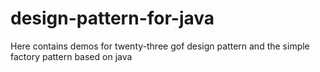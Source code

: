 # design-pattern-for-java
Here contains demos for twenty-three gof design pattern  and the simple factory pattern based on java
